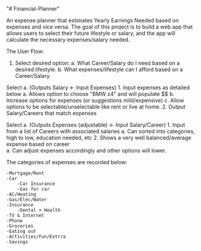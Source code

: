 "# Financial-Planner" 

An expense planner that estimates Yearly Earnings Needed based on expenses and vice versa. The goal of this project is to build a web app that allows users to select their future lifestyle or salary, and the app will calculate the necessary expenses/salary needed. 

The User Flow: 

1. Select desired option: 
	a. What Career/Salary do I need based on a desired lifestyle.
	b. What expenses/lifestyle can I afford based on a Career/Salary.

Select a. (Outputs Salary <- Input Expenses)
	1. Input expenses as detailed below
		a. Allows option to choose "BMW z4" and will populate $$
		b. Increase options for expenses (or suggestions mild/expensive)
		c. Allow options to be selectable/unselectable like rent or live at home.
	2. Output Salary/Careers that match expenses

Select a. (Outputs Expenses (adjustable) <- Input Salary/Career)
	1. Input from a list of Careers with associated salaries
		a. Can sorted into categories, high to low, education needed, etc
	2. Shows a very well balanced/average expense based on career   
		a. Can adjust expenses accordingly and other options will lower. 

The categories of expenses are recorded below: 

	-Mortgage/Rent
	-Car
		-Car Insurance
		-Gas for car
	-AC/Heating
	-Gas/Elec/Water
	-Insurance
		-Dental + Health
	-TV & Internet
	-Phone
	-Groceries
	-Eating out
	-Activities/Fun/Extrra
	-Savings

